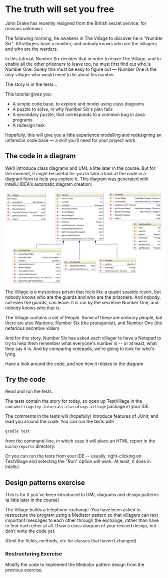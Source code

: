 # The truth will set you free

John Drake has recently resigned from the British secret service, for reasons unknown.

The following morning, he awakens in The Village to discover he is "Number Six".  All villagers have a number, and nobody knows who are the villagers and who are the warders.

In this tutorial, Number Six decides that in order to leave The Village, and to enable all the other prisoners to leave too, he must first find out who is Number One.  Surely this must be easy to figure out &mdash; Number One is the only villager who would need to lie about his number.

The story is in the tests... 

This tutorial gives you:

* A simple code base, to explore and model using class diagrams
* A puzzle to solve, in why Number Six's plan fails
* A secondary puzzle, that corresponds to a common bug in Java programs
* A redesign task

Hopefully, this will give you a little experience modelling and redesigning an unfamiliar code base &mdash; a skill you'll need for your project work.

## The code in a diagram

We'll introduce class diagrams and UML a litte later in the course.
But for the moment, it might be useful for you to take a look at the code
in a diagram form to help you explore it. This diagram was generated with
IntelliJ IDEA's automatic diagram creation:

![Class Diagram of the code](intellijClassDiag.png)

The Village is a mysterious prison that feels like a quaint seaside resort,
but nobody knows who are the guards and who are the prisoners. And nobody,
not even the guards, can leave. It is run by the secretive Number One, and
nobody knows who that is.

The Village contains a set of People. Some of these are ordinary people, 
but there are also Wardens, Number Six (the protagonist), and Number One
(the nefarious secretive villain)

And for this story, Number Six has asked each villager to have a Notepad to
try to help them remember what everyone's number is -- or at least, what
they say it is. And by comparing notepads, we're going to look for who's 
lying.

Have a look around the code, and see how it relates to the diagram

## Try the code

Read and run the tests. 

The tests contain the story for today, so open up TestVillage in the 
`com.wbillingsley.tutorials.classdiags.village` package in your IDE.

The comments in the tests will (hopefully) introduce features of JUnit, and
lead you around the code. You can run the tests with 

```sh
gradle test
```

from the command-line, in which case it will place an HTML report in the 
`build/reports` directory.

Or you can run the tests from your IDE -- usually, right-clicking on 
TestVillage and selecting the "Run" option will work. At least, it does
in IntelliJ.


## Design patterns exercise

This is for if you've been introduced to UML diagrams and design patterns (a little later in the course)

The Village builds a telephone exchange. You have been asked to restructure the program using a Mediator pattern so that villagers can text important messages to each other through the exchange, rather than have to find each other at all. Draw a class diagram of your revised design, but don’t write the code yet.

(Omit the fields, methods, etc for classes that haven’t changed)


### Restructuring Exercise

Modify the code to implement the Mediator pattern design from the
previous exercise.

